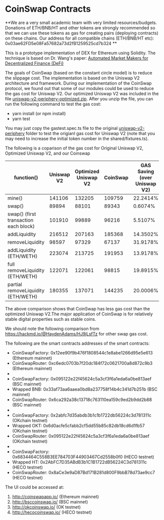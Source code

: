 # CoinSwap Contracts

**We are a very small academic team with very limited resources/budgets. Donations of ETH/BNB/HT and other tokens are strongly recommended
so that we can use these tokens as gas for creating pairs (deploying contracts) on these chains. Our address for all compatible chains
(ETH/BNB/HT etc): 0x03ae62FD5e08Fa57682a73d2fB1259525cd7b324 **

This is a prototype implementation of DEX for Ethereum using Solidity. The technique is based on Dr. Wang's paper: 
[Automated Market Makers for Decentralized Finance (DeFi)](https://arxiv.org/pdf/2009.01676.pdf) 

The goals of CoinSwap (based on the constant circle model) is to reduce the slippage cost. The implementation is based on the Uniswap V2 architecture and framework. During our implementation of the CoinSwap protocol, we found out that some of our modules could be used
to reduce the gas cost for Uniswap V2. Our optimized Uniswap V2 was included in the file 
[uniswap-v2-periphery-optimized.zip](https://github.com/coinswapapp/coinswap-smart-contracts/raw/main/uniswap-v2-periphery-optimized.zip). After you unzip the file, you can run the following command to test the gas cost:
- yarn install (or npm install)
- yarn test

You may just copy the gastest.spec.ts file to the original [uniswap-v2-periphery](https://github.com/Uniswap/uniswap-v2-periphery) folder to test the origianl gas cost for Uniswap V2 (note that you may need to increase the initial token number in the shared/fixtures.ts).

The following is a coparison of the gas cost for Original Uniswap V2, Optimized Uniswap V2, and our Coinswap

 function() | Uniswap V2  | Optimized Uniswap V2 | CoinSwap | GAS Saving (over Uniswap V2)
 ------------- | -------------|-------------|-------|-----
mine() | 141106  | 132205 | 109759 | 22.2414%
swap() | 89894  | 88101 |89343 | 0.6074%
swap() (first transaction each block) | 101910 |99889|96216|5.5107%
addLiquidity | 216512|207163|185368 | 14.3502%
removeLiquidity | 98597|97329|67137 | 31.9178%
addLiquidity (ETH/WETH) | 223074|213725|191953 |13.9178%
full removeLiquidity (ETH/WETH) | 122071 |122061|98815 | 19.8915%
partial removeLiquidity (ETH/WETH) | 180355|137071|144235 | 20.0006%

The above comparison shows that CoinSwap has less gas cost than the optimized Uniswap V2.The major application of CoinSwap is for relatively stable digital properties such as stable coins. 

We should note the following comparison from https://hackmd.io/@HaydenAdams/HJ9jLsfTz for other swap gas cost.

The following are the smart contracts addresses of the smart contracts:

- CoinSwapFactory: 0x12ee90f9b476f1808544c1e8abe1266d95e5e613 (Ethereum mainnet)
- CoinSwapRouter: 0xc6edc0703b7f20dc184f72c0621700a8d872c9b3 (Ethereum mainnet)
- 
- CoinSwapFactory: 0x095122e22f45624c5a3cf3f6a1eda6a0be813aef (BSC mainnet)
- Wrapped BNB: 0x33af73aa6aaea0bd8a237758f14b4c341d7b251b (BSC mainnet)
- CoinSwapRouter: 0x6ca292a38c13718c763110ea159c9ed2b9dd2b88 (BSC mainnet)
- 
- CoinSwapFactory: 0x2abfc7d35abdb3b1c1b1722db56224c3d781311c (OKchain testnet)
- Wrapped OKT: 0x6d0acfe5cfabb2cf5dd55b85c82db18cd6d1fb57 (OKchain testnet)
- CoinSwapRouter: 0x095122e22f45624c5a3cf3f6a1eda6a0be813aef (OKchain testnet)
- 
- CoinSwapFactory: 0x6834464C558B3EE784703F44903467Cd2558b0f0 (HECO testnet)
- Wrapped HT: 0x2AbFC7D35ABdB3b1C1B1722dB56224C3d781311c (HECO testnet)
- CoinSwapRouter: 0x8aCe3e9aD87Bd171B281d800F9bbB78d73ae9cc7 (HECO testnet)

The UI could be accessed at:

1. http://coinswapapp.io/ (Ethereum mainnet)
2. http://bsccoinswap.io/ (BSC mainnet)
3. http://okcoinswap.io/ (OK testnet)
4. http://hecocoinswap.io/ (HECO testnet)
